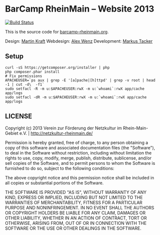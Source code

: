# BarCamp RheinMain – Website 2013

[![Build Status](https://travis-ci.org/BCRM/www.png)](https://travis-ci.org/BCRM/www)

This is the source code for [barcamp-rheinmain.org](http://barcamp-rheinmain.org/).

Design: [Martin Kraft](http://martinkraft.com/)
Webdesign: [Alex Wenz](http://alexwenz.de/)
Development: [Markus Tacker](http://coderbyheart.de)

## Setup

    curl -sS https://getcomposer.org/installer | php
    php composer.phar install
    # Fix permissions
    APACHEUSER=`ps aux | grep -E '[a]pache|[h]ttpd' | grep -v root | head -1 | cut -d\  -f1`
    sudo setfacl -R -m u:$APACHEUSER:rwX -m u:`whoami`:rwX app/cache app/logs
    sudo setfacl -dR -m u:$APACHEUSER:rwX -m u:`whoami`:rwX app/cache app/logs


## LICENSE

Copyright (c) 2013 Verein zur Förderung der Netzkultur im Rhein-Main-Gebiet e.V. | http://netzkultur-rheinmain.de/

Permission is hereby granted, free of charge, to any person obtaining a copy of this software and associated
documentation files (the "Software"), to deal in the Software without restriction, including without limitation
the rights to use, copy, modify, merge, publish, distribute, sublicense, and/or sell copies of the Software,
and to permit persons to whom the Software is furnished to do so, subject to the following conditions:

The above copyright notice and this permission notice shall be included in all copies or substantial portions of
the Software.

THE SOFTWARE IS PROVIDED "AS IS", WITHOUT WARRANTY OF ANY KIND, EXPRESS OR IMPLIED, INCLUDING BUT NOT LIMITED TO
THE WARRANTIES OF MERCHANTABILITY, FITNESS FOR A PARTICULAR PURPOSE AND NONINFRINGEMENT. IN NO EVENT SHALL THE
AUTHORS OR COPYRIGHT HOLDERS BE LIABLE FOR ANY CLAIM, DAMAGES OR OTHER LIABILITY, WHETHER IN AN ACTION OF CONTRACT,
TORT OR OTHERWISE, ARISING FROM, OUT OF OR IN CONNECTION WITH THE SOFTWARE OR THE USE OR OTHER DEALINGS IN THE SOFTWARE.
